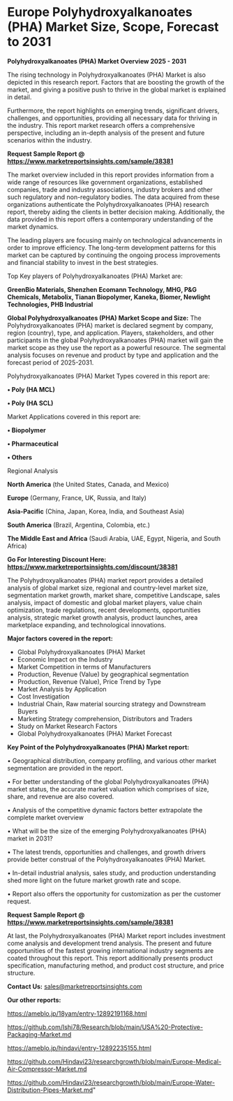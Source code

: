 # Europe Polyhydroxyalkanoates (PHA) Market Size, Scope, Forecast to 2031

<Strong> Polyhydroxyalkanoates (PHA) Market Overview 2025 - 2031</strong>

The rising technology in Polyhydroxyalkanoates (PHA) Market is also depicted in this research report. Factors that are boosting the growth of the market, and giving a positive push to thrive in the global market is explained in detail.

Furthermore, the report highlights on emerging trends, significant drivers, challenges, and opportunities, providing all necessary data for thriving in the industry. This report market research offers a comprehensive perspective, including an in-depth analysis of the present and future scenarios within the industry.

<strong>Request Sample Report @ <a href=https://www.marketreportsinsights.com/sample/38381>https://www.marketreportsinsights.com/sample/38381</a></strong>

The market overview included in this report provides information from a wide range of resources like government organizations, established companies, trade and industry associations, industry brokers and other such regulatory and non-regulatory bodies. The data acquired from these organizations authenticate the Polyhydroxyalkanoates (PHA) research report, thereby aiding the clients in better decision making. Additionally, the data provided in this report offers a contemporary understanding of the market dynamics.

The leading players are focusing mainly on technological advancements in order to improve efficiency. The long-term development patterns for this market can be captured by continuing the ongoing process improvements and financial stability to invest in the best strategies.

Top Key players of Polyhydroxyalkanoates (PHA) Market are:

<strong>GreenBio Materials, Shenzhen Ecomann Technology, MHG, P&G Chemicals, Metabolix, Tianan Biopolymer, Kaneka, Biomer, Newlight Technologies, PHB Industrial</strong>

<strong><b>Global Polyhydroxyalkanoates (PHA) Market Scope and Size:</b></strong>
The Polyhydroxyalkanoates (PHA) market is declared segment by company, region (country), type, and application. Players, stakeholders, and other participants in the global Polyhydroxyalkanoates (PHA) market will gain the market scope as they use the report as a powerful resource. The segmental analysis focuses on revenue and product by type and application and the forecast period of 2025-2031.

Polyhydroxyalkanoates (PHA) Market Types covered in this report are:

<strong>•  Poly (HA MCL)

•  Poly (HA SCL)</strong>

Market Applications covered in this report are:

<strong>•  Biopolymer

•  Pharmaceutical

•  Others</strong> 

Regional Analysis

<strong>North America</strong> (the United States, Canada, and Mexico)

<strong>Europe</strong> (Germany, France, UK, Russia, and Italy)

<strong>Asia-Pacific</strong> (China, Japan, Korea, India, and Southeast Asia)

<strong>South America</strong> (Brazil, Argentina, Colombia, etc.)

<strong>The Middle East and Africa</strong> (Saudi Arabia, UAE, Egypt, Nigeria, and South Africa)

<strong>Go For Interesting Discount Here: <a href=https://www.marketreportsinsights.com/discount/38381>https://www.marketreportsinsights.com/discount/38381</a></strong>

The Polyhydroxyalkanoates (PHA) market report provides a detailed analysis of global market size, regional and country-level market size, segmentation market growth, market share, competitive Landscape, sales analysis, impact of domestic and global market players, value chain optimization, trade regulations, recent developments, opportunities analysis, strategic market growth analysis, product launches, area marketplace expanding, and technological innovations.

<strong><b>Major factors covered in the report:</b></strong>
<ul>
  <li>Global Polyhydroxyalkanoates (PHA) Market </li>
  <li>Economic Impact on the Industry</li>
  <li>Market Competition in terms of Manufacturers</li>
  <li>Production, Revenue (Value) by geographical segmentation</li>
  <li>Production, Revenue (Value), Price Trend by Type</li>
  <li>Market Analysis by Application</li>
  <li>Cost Investigation</li>
  <li>Industrial Chain, Raw material sourcing strategy and Downstream Buyers</li>
  <li>Marketing Strategy comprehension, Distributors and Traders</li>
  <li>Study on Market Research Factors</li>
  <li>Global Polyhydroxyalkanoates (PHA) Market Forecast</li>
</ul>

<strong><b>Key Point of the Polyhydroxyalkanoates (PHA) Market report:</b></strong>

• Geographical distribution, company profiling, and various other market segmentation are provided in the report.

• For better understanding of the global Polyhydroxyalkanoates (PHA) market status, the accurate market valuation which comprises of size, share, and revenue are also covered.

• Analysis of the competitive dynamic factors better extrapolate the complete market overview

• What will be the size of the emerging Polyhydroxyalkanoates (PHA) market in 2031?

• The latest trends, opportunities and challenges, and growth drivers provide better construal of the Polyhydroxyalkanoates (PHA) Market.

• In-detail industrial analysis, sales study, and production understanding shed more light on the future market growth rate and scope.

• Report also offers the opportunity for customization as per the customer request.

<strong>Request Sample Report @ <a href=https://www.marketreportsinsights.com/sample/38381>https://www.marketreportsinsights.com/sample/38381</a></strong>

At last, the Polyhydroxyalkanoates (PHA) Market report includes investment come analysis and development trend analysis. The present and future opportunities of the fastest growing international industry segments are coated throughout this report. This report additionally presents product specification, manufacturing method, and product cost structure, and price structure.

<strong>Contact Us:</strong>
sales@marketreportsinsights.com

<strong>Our other reports:</strong>

<a href=https://ameblo.jp/18yam/entry-12892191168.html>https://ameblo.jp/18yam/entry-12892191168.html</a>

<a href=https://github.com/Ishi78/Research/blob/main/USA%20-Protective-Packaging-Market.md>https://github.com/Ishi78/Research/blob/main/USA%20-Protective-Packaging-Market.md</a>

<a href=https://ameblo.jp/hindavi/entry-12892235155.html>https://ameblo.jp/hindavi/entry-12892235155.html</a>

<a href=https://github.com/Hindavi23/researchgrowth/blob/main/Europe-Medical-Air-Compressor-Market.md>https://github.com/Hindavi23/researchgrowth/blob/main/Europe-Medical-Air-Compressor-Market.md</a>

<a href=https://github.com/Hindavi23/researchgrowth/blob/main/Europe-Water-Distribution-Pipes-Market.md>https://github.com/Hindavi23/researchgrowth/blob/main/Europe-Water-Distribution-Pipes-Market.md</a>"
